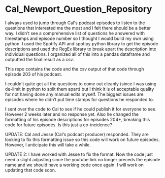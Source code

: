 # Cal_Newport_Question_Repository

I always used to jump through Cal's podcast episodes to listen to the questions that interested me the most and I felt there should be a better way. I didn’t see a comprehensive list of questions he answered with timestamps and episode number so I thought I would build my own using python. I used the Spotify API and spotipy python library to get the episode descriptions and used the RegEx library to break apart the description into individual questions. I organized all of this into a pandas dataframe and outputted the final result as a csv.

This repo contains the code and the csv output of that code through episode 203 of his podcast.

I couldn’t quite get all the questions to come out cleanly (since I was using de-limit in python to split them apart) but I think it is of acceptable quality for not having done any manual edits myself. The biggest issues are episodes where he didn’t put time stamps for questions he responded to.

I sent over the code to Cal to see if he could publish it for everyone to see. However 2 weeks later and no response yet. Also he changed the formatting of his episode descriptions for episodes 204+, breaking this code for future episodes. Is this just a co-incidence?

UPDATE: Cal and Jesse (Cal's podcast producer) responded. They are looking to fix this formatting issue so this code will work on future episodes. However, I anticipate this will take a while.

UPDATE 2: I have worked with Jesse to fix the format. Now the code just need a slight adjusting since the youtube link no longer preceds the episode name and we should have a working code once again. I will work on updating that code soon.
